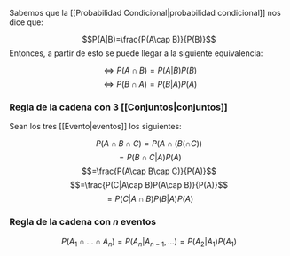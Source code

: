 
Sabemos que la [[Probabilidad Condicional|probabilidad condicional]] nos dice que: 

$$P(A|B)=\frac{P(A\cap B)}{P(B)}$$ 
Entonces, a partir de esto se puede llegar a la siguiente equivalencia: 

$$\iff P(A\cap B)= P(A|B)P(B)$$
$$\iff P(B\cap A)= P(B|A)P(A)$$ 
### Regla de la cadena con 3 [[Conjuntos|conjuntos]]

Sean los tres [[Evento|eventos]] los siguientes: 

$$P(A\cap B\cap C) = P(A\cap(B(\cap C))$$
$$ = P(B\cap C|A)P(A)$$ $$=\frac{P(A\cap B\cap C)}{P(A)}$$ $$=\frac{P(C|A\cap B)P(A\cap B)}{P(A)}$$ $$=P(C|A\cap B)P(B|A)P(A)$$ 
### Regla de la cadena con *n* eventos 

$$P(A_1\cap\dots\cap A_n) = P(A_n|A_{n-1},\dots) = P(A_2|A_1)P(A_1)$$ 